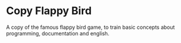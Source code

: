 # Copy Flappy Bird

A copy of the famous flappy bird game, to train basic concepts about programming, documentation and english.